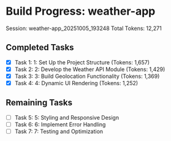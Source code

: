 # Build Progress: weather-app
Session: weather-app_20251005_193248
Total Tokens: 12,271

## Completed Tasks
- [x] Task 1: 1: Set Up the Project Structure (Tokens: 1,657)
- [x] Task 2: 2: Develop the Weather API Module (Tokens: 1,429)
- [x] Task 3: 3: Build Geolocation Functionality (Tokens: 1,369)
- [x] Task 4: 4: Dynamic UI Rendering (Tokens: 1,252)

## Remaining Tasks
- [ ] Task 5: 5: Styling and Responsive Design
- [ ] Task 6: 6: Implement Error Handling
- [ ] Task 7: 7: Testing and Optimization
